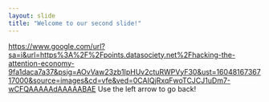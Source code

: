 ```yaml
---
layout: slide
title: "Welcome to our second slide!"
---
```

https://www.google.com/url?sa=i&url=https%3A%2F%2Fpoints.datasociety.net%2Fhacking-the-attention-economy-9fa1daca7a37&psig=AOvVaw23zb1IpHUv2ctuRWPVyF30&ust=1604816736717000&source=images&cd=vfe&ved=0CAIQjRxqFwoTCJCJ1uDm7-wCFQAAAAAdAAAAABAE
Use the left arrow to go back!
